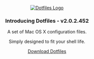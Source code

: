 <p align="center">
    <a href="https://dotfiles.io">
        <img src="./images/logo.png" alt="Dotfiles Logo" title="Dotfiles Logo" />
    </a>
</p>

<h3 align="center">Introducing Dotfiles - v2.0.2.452</h3>

<p align="center">A set of Mac OS X configuration files.</p>
<p align="center">Simply designed to fit your shell life.</p>
<p align="center"><a href="https://github.com/sebastienrousseau/dotfiles/archive/refs/tags/build-master-2021-04-22-440.zip">Download Dotfiles</a></p>
